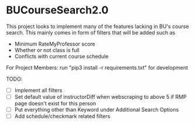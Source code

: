 # BUCourseSearch2.0

This project looks to implement many of the features lacking in BU's course search.
This mainly comes in form of filters that will be added such as
- Minimum RateMyProfessor score
- Whether or not class is full
- Conflicts with current course schedule

For Project Members:
run "pip3 install -r requirements.txt" for development

TODO:
- [ ] Implement all filters
- [ ] Set default value of instructorDiff when webscraping to above 5 if RMP page doesn't exist for this person
- [ ] Put everything other than Keyword under Additional Search Options
- [ ] Add schedule/checkmark related filters